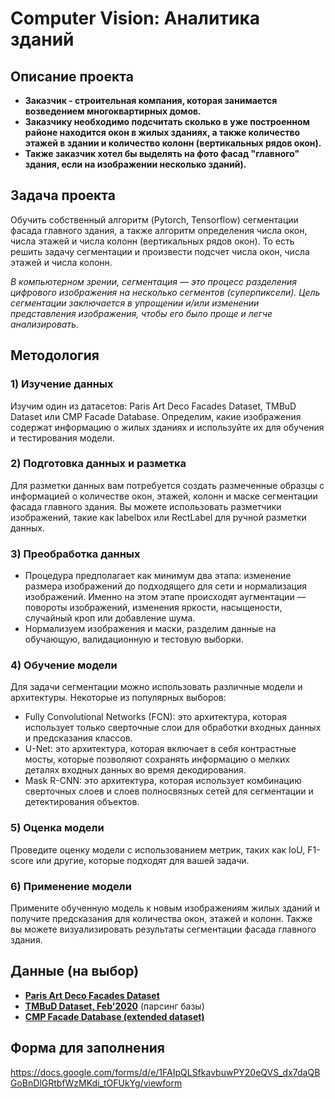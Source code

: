 # Computer Vision: Аналитика зданий

## Описание проекта
* **Заказчик - строительная компания, которая занимается возведением многоквартирных домов.**
* **Заказчику необходимо подсчитать сколько в уже построенном районе находится окон в жилых зданиях, а также количество этажей в здании и количество колонн (вертикальных рядов окон).**
* **Также заказчик хотел бы выделять на фото фасад "главного" здания, если на изображении несколько зданий).**

## Задача проекта

Обучить собственный алгоритм (Pytorch, Tensorflow) сегментации фасада главного здания, а также алгоритм определения числа окон, числа этажей и числа колонн (вертикальных рядов окон). То есть решить задачу сегментации и произвести подсчет числа окон, числа этажей и числа колонн.

*В компьютерном зрении, сегментация — это процесс разделения цифрового изображения на несколько сегментов (суперпиксели). Цель сегментации заключается в упрощении и/или изменении представления изображения, чтобы его было проще и легче анализировать.*

## Методология
### 1) Изучениe данных
Изучим один из датасетов: Paris Art Deco Facades Dataset, TMBuD Dataset или CMP Facade Database. Определим, какие изображения содержат информацию о жилых зданиях и используйте их для обучения и тестирования модели.

### 2) Подготовка данных и разметка
Для разметки данных вам потребуется создать размеченные образцы с информацией о количестве окон, этажей, колонн и маске сегментации фасада главного здания. Вы можете использовать разметчики изображений, такие как labelbox или RectLabel для ручной разметки данных.

### 3) Преобработка данных
* Процедура предполагает как минимум два этапа: изменение размера изображений до подходящего для сети и нормализация изображений. Именно на этом этапе происходят аугментации — повороты изображений, изменения яркости, насыщености, случайный кроп или добавление шума. 
* Нормализуем изображения и маски, разделим данные на обучающую, валидационную и тестовую выборки.

### 4) Обучение модели
Для задачи сегментации можно использовать различные модели и архитектуры. Некоторые из популярных выборов:

* Fully Convolutional Networks (FCN): это архитектура, которая использует только сверточные слои для обработки входных данных и предсказания классов.
* U-Net: это архитектура, которая включает в себя контрастные мосты, которые позволяют сохранять информацию о мелких деталях входных данных во время декодирования.
* Mask R-CNN: это архитектура, которая использует комбинацию сверточных слоев и слоев полносвязных сетей для сегментации и детектирования объектов.

### 5) Оценка модели
Проведите оценку модели с использованием метрик, таких как IoU, F1-score или другие, которые подходят для вашей задачи.

### 6) Применение модели
Примените обученную модель к новым изображениям жилых зданий и получите предсказания для количества окон, этажей и колонн. Также вы можете визуализировать результаты сегментации фасада главного здания.

## Данные (на выбор)

* **[Paris Art Deco Facades Dataset](https://github.com/raghudeep/ParisArtDecoFacadesDataset/)**
* **[TMBuD Dataset, Feb'2020](https://github.com/CipiOrhei/TMBuD)** (парсинг базы)
* **[CMP Facade Database (extended dataset)](https://cmp.felk.cvut.cz/~tylecr1/facade/)**

## Форма для заполнения
https://docs.google.com/forms/d/e/1FAIpQLSfkavbuwPY20eQVS_dx7daQBGoBnDlGRtbfWzMKdi_tOFUkYg/viewform 


